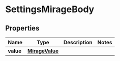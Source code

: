 # SettingsMirageBody

## Properties
Name | Type | Description | Notes
------------ | ------------- | ------------- | -------------
**value** | [**MirageValue**](MirageValue.md) |  | 
